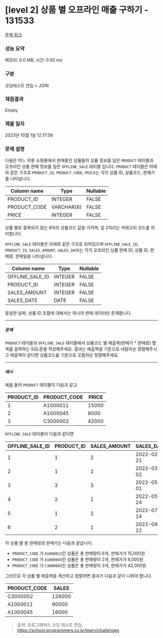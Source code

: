 # [level 2] 상품 별 오프라인 매출 구하기 - 131533 

[문제 링크](https://school.programmers.co.kr/learn/courses/30/lessons/131533) 

### 성능 요약

메모리: 0.0 MB, 시간: 0.00 ms

### 구분

코딩테스트 연습 > JOIN

### 채점결과

Empty

### 제출 일자

2023년 10월 1일 12:17:56

### 문제 설명

<p style="user-select: auto;">다음은 어느 의류 쇼핑몰에서 판매중인 상품들의 상품 정보를 담은 <code style="user-select: auto;">PRODUCT</code> 테이블과 오프라인 상품 판매 정보를 담은 <code style="user-select: auto;">OFFLINE_SALE</code> 테이블 입니다. <code style="user-select: auto;">PRODUCT</code> 테이블은 아래와 같은 구조로 <code style="user-select: auto;">PRODUCT_ID</code>, <code style="user-select: auto;">PRODUCT_CODE</code>, <code style="user-select: auto;">PRICE</code>는 각각 상품 ID, 상품코드, 판매가를 나타냅니다.</p>
<table class="table" style="user-select: auto;">
        <thead style="user-select: auto;"><tr style="user-select: auto;">
<th style="user-select: auto;">Column name</th>
<th style="user-select: auto;">Type</th>
<th style="user-select: auto;">Nullable</th>
</tr>
</thead>
        <tbody style="user-select: auto;"><tr style="user-select: auto;">
<td style="user-select: auto;">PRODUCT_ID</td>
<td style="user-select: auto;">INTEGER</td>
<td style="user-select: auto;">FALSE</td>
</tr>
<tr style="user-select: auto;">
<td style="user-select: auto;">PRODUCT_CODE</td>
<td style="user-select: auto;">VARCHAR(8)</td>
<td style="user-select: auto;">FALSE</td>
</tr>
<tr style="user-select: auto;">
<td style="user-select: auto;">PRICE</td>
<td style="user-select: auto;">INTEGER</td>
<td style="user-select: auto;">FALSE</td>
</tr>
</tbody>
      </table>
<p style="user-select: auto;">상품 별로 중복되지 않는 8자리 상품코드 값을 가지며, 앞 2자리는 카테고리 코드를 의미합니다.</p>

<p style="user-select: auto;"><code style="user-select: auto;">OFFLINE_SALE</code> 테이블은 아래와 같은 구조로 되어있으며 <code style="user-select: auto;">OFFLINE_SALE_ID</code>, <code style="user-select: auto;">PRODUCT_ID</code>, <code style="user-select: auto;">SALES_AMOUNT</code>, <code style="user-select: auto;">SALES_DATE</code>는 각각 오프라인 상품 판매 ID, 상품 ID, 판매량, 판매일을 나타냅니다.</p>
<table class="table" style="user-select: auto;">
        <thead style="user-select: auto;"><tr style="user-select: auto;">
<th style="user-select: auto;">Column name</th>
<th style="user-select: auto;">Type</th>
<th style="user-select: auto;">Nullable</th>
</tr>
</thead>
        <tbody style="user-select: auto;"><tr style="user-select: auto;">
<td style="user-select: auto;">OFFLINE_SALE_ID</td>
<td style="user-select: auto;">INTEGER</td>
<td style="user-select: auto;">FALSE</td>
</tr>
<tr style="user-select: auto;">
<td style="user-select: auto;">PRODUCT_ID</td>
<td style="user-select: auto;">INTEGER</td>
<td style="user-select: auto;">FALSE</td>
</tr>
<tr style="user-select: auto;">
<td style="user-select: auto;">SALES_AMOUNT</td>
<td style="user-select: auto;">INTEGER</td>
<td style="user-select: auto;">FALSE</td>
</tr>
<tr style="user-select: auto;">
<td style="user-select: auto;">SALES_DATE</td>
<td style="user-select: auto;">DATE</td>
<td style="user-select: auto;">FALSE</td>
</tr>
</tbody>
      </table>
<p style="user-select: auto;">동일한 날짜, 상품 ID 조합에 대해서는 하나의 판매 데이터만 존재합니다.</p>

<hr style="user-select: auto;">

<h5 style="user-select: auto;">문제</h5>

<p style="user-select: auto;"><code style="user-select: auto;">PRODUCT</code> 테이블과 <code style="user-select: auto;">OFFLINE_SALE</code> 테이블에서 상품코드 별 매출액(판매가 * 판매량) 합계를 출력하는 SQL문을 작성해주세요. 결과는 매출액을 기준으로 내림차순 정렬해주시고 매출액이 같다면 상품코드를 기준으로 오름차순 정렬해주세요.</p>

<hr style="user-select: auto;">

<h5 style="user-select: auto;">예시</h5>

<p style="user-select: auto;">예를 들어 <code style="user-select: auto;">PRODUCT</code> 테이블이 다음과 같고 </p>
<table class="table" style="user-select: auto;">
        <thead style="user-select: auto;"><tr style="user-select: auto;">
<th style="user-select: auto;">PRODUCT_ID</th>
<th style="user-select: auto;">PRODUCT_CODE</th>
<th style="user-select: auto;">PRICE</th>
</tr>
</thead>
        <tbody style="user-select: auto;"><tr style="user-select: auto;">
<td style="user-select: auto;">1</td>
<td style="user-select: auto;">A1000011</td>
<td style="user-select: auto;">15000</td>
</tr>
<tr style="user-select: auto;">
<td style="user-select: auto;">2</td>
<td style="user-select: auto;">A1000045</td>
<td style="user-select: auto;">8000</td>
</tr>
<tr style="user-select: auto;">
<td style="user-select: auto;">3</td>
<td style="user-select: auto;">C3000002</td>
<td style="user-select: auto;">42000</td>
</tr>
</tbody>
      </table>
<p style="user-select: auto;"><code style="user-select: auto;">OFFLINE_SALE</code> 테이블이 다음과 같다면</p>
<table class="table" style="user-select: auto;">
        <thead style="user-select: auto;"><tr style="user-select: auto;">
<th style="user-select: auto;">OFFLINE_SALE_ID</th>
<th style="user-select: auto;">PRODUCT_ID</th>
<th style="user-select: auto;">SALES_AMOUNT</th>
<th style="user-select: auto;">SALES_DATE</th>
</tr>
</thead>
        <tbody style="user-select: auto;"><tr style="user-select: auto;">
<td style="user-select: auto;">1</td>
<td style="user-select: auto;">1</td>
<td style="user-select: auto;">2</td>
<td style="user-select: auto;">2022-02-21</td>
</tr>
<tr style="user-select: auto;">
<td style="user-select: auto;">2</td>
<td style="user-select: auto;">1</td>
<td style="user-select: auto;">2</td>
<td style="user-select: auto;">2022-03-02</td>
</tr>
<tr style="user-select: auto;">
<td style="user-select: auto;">3</td>
<td style="user-select: auto;">3</td>
<td style="user-select: auto;">3</td>
<td style="user-select: auto;">2022-05-01</td>
</tr>
<tr style="user-select: auto;">
<td style="user-select: auto;">4</td>
<td style="user-select: auto;">2</td>
<td style="user-select: auto;">1</td>
<td style="user-select: auto;">2022-05-24</td>
</tr>
<tr style="user-select: auto;">
<td style="user-select: auto;">5</td>
<td style="user-select: auto;">1</td>
<td style="user-select: auto;">2</td>
<td style="user-select: auto;">2022-07-14</td>
</tr>
<tr style="user-select: auto;">
<td style="user-select: auto;">6</td>
<td style="user-select: auto;">2</td>
<td style="user-select: auto;">1</td>
<td style="user-select: auto;">2022-09-22</td>
</tr>
</tbody>
      </table>
<p style="user-select: auto;">각 상품 별 총 판매량과 판매가는 다음과 같습니다.</p>

<ul style="user-select: auto;">
<li style="user-select: auto;"><code style="user-select: auto;">PRODUCT_CODE</code> 가 <code style="user-select: auto;">A1000011</code>인 상품은 총 판매량이 6개, 판매가가 15,000원</li>
<li style="user-select: auto;"><code style="user-select: auto;">PRODUCT_CODE</code> 가 <code style="user-select: auto;">A1000045</code>인 상품은 총 판매량이 2개, 판매가가 8,000원</li>
<li style="user-select: auto;"><code style="user-select: auto;">PRODUCT_CODE</code> 가 <code style="user-select: auto;">C3000002</code>인 상품은 총 판매량이 3개, 판매가가 42,000원</li>
</ul>

<p style="user-select: auto;">그러므로 각 상품 별 매출액을 계산하고 정렬하면 결과가 다음과 같이 나와야 합니다.</p>
<table class="table" style="user-select: auto;">
        <thead style="user-select: auto;"><tr style="user-select: auto;">
<th style="user-select: auto;">PRODUCT_CODE</th>
<th style="user-select: auto;">SALES</th>
</tr>
</thead>
        <tbody style="user-select: auto;"><tr style="user-select: auto;">
<td style="user-select: auto;">C3000002</td>
<td style="user-select: auto;">126000</td>
</tr>
<tr style="user-select: auto;">
<td style="user-select: auto;">A1000011</td>
<td style="user-select: auto;">90000</td>
</tr>
<tr style="user-select: auto;">
<td style="user-select: auto;">A1000045</td>
<td style="user-select: auto;">16000</td>
</tr>
</tbody>
      </table>

> 출처: 프로그래머스 코딩 테스트 연습, https://school.programmers.co.kr/learn/challenges